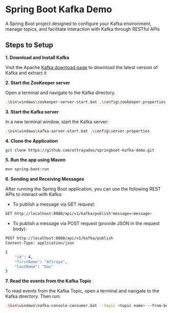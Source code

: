 # Spring Boot Kafka Demo

A Spring Boot project designed to configure your Kafka environment, manage topics, and facilitate interaction with Kafka through RESTful APIs

## Steps to Setup
**1. Download and Install Kafka**

Visit the Apache [Kafka download page](https://kafka.apache.org/downloads) to download the latest version of Kafka and extract it

**2. Start the ZooKeeper server**

Open a terminal and navigate to the Kafka directory.
```bash
.\bin\windows\zookeeper-server-start.bat .\config\zookeeper.properties
```

**3. Start the Kafka server**

In a new terminal window, start the Kafka server:
```bash
.\bin\windows\kafka-server-start.bat .\config\server.properties
```

**4. Clone the Application**

```bash
git clone https://github.com/attrayadas/springboot-kafka-demo.git
```

**5. Run the app using Maven**

```bash
mvn spring-boot:run
```

**6. Sending and Receiving Messages**

After running the Spring Boot application, you can use the following REST APIs to interact with Kafka:
+ To publish a message via GET request:
```bash
GET http://localhost:8080/api/v1/kafka/publish?message=<message>
```
+ To publish a message via POST request (provide JSON in the request body):
```bash
POST http://localhost:8080/api/v1/kafka/publish
Content-Type: application/json

{
    "id": 4,
    "firstName": "Attraya",
    "lastName": "Das"
}
```

**7. Read the events from the Kafka Topic**

To read events from the Kafka Topic, open a terminal and navigate to the Kafka directory. Then run:
```bash
.\bin\windows\kafka-console-consumer.bat --topic <topic name> --from-beginning --bootstrap-server localhost:9092
```

